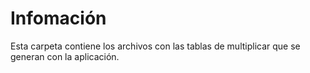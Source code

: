 # Infomación
Esta carpeta contiene los archivos con las tablas de multiplicar que se generan con la aplicación.